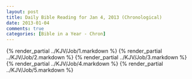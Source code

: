 ```yaml
---
layout: post
title: Daily Bible Reading for Jan 4, 2013 (Chronological)
date: 2013-01-04
comments: true
categories: [Bible in a Year - Chron]
---
```

{% render_partial ../KJV/Job/1.markdown %}
{% render_partial ../KJV/Job/2.markdown %}
{% render_partial ../KJV/Job/3.markdown %}
{% render_partial ../KJV/Job/4.markdown %}
{% render_partial ../KJV/Job/5.markdown %}
